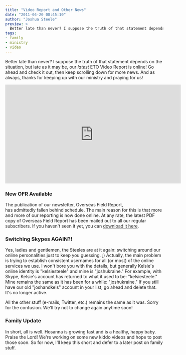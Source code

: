 ```yaml
---
title: "Video Report and Other News"
date: "2011-04-20 08:45:10"
author: "Joshua Steele"
preview: >
  Better late than never? I suppose the truth of that statement depends on the situation, but late as it may be, our *latest* ETO Video Report is online! Go ahead and check it out, then keep scrolling down for more news. And as always, thanks for keeping up with our ministry and praying for us!
tags:
- family
- ministry
- video
---
```


Better late than never? I suppose the truth of that statement depends on the situation, but late as it may be, our *latest* ETO Video Report is online! Go ahead and check it out, then keep scrolling down for more news. And as always, thanks for keeping up with our ministry and praying for us!



<iframe width="560" height="315" src="https://www.youtube.com/embed/Czj5jzdAoa0" frameborder="0" allowfullscreen></iframe>

### New OFR Available

The publication of our newsletter, Overseas Field Report, has admittedly fallen behind schedule. The main reason for this is that more and more of our reporting is now done online. At any rate, the latest PDF copy of Overseas Field Report has been mailed out to all our regular subscribers. If you haven't seen it yet, you can <a href="/archives">download it here</a>.

### Switching Skypes AGAIN?!

Yes, ladies and gentlemen, the Steeles are at it again: switching around our online personalities just to keep you guessing. ;) Actually, the main problem is trying to establish consistent usernames for all (or most) of the online services we use. I won't bore you with the details, but generally Kelsie's online identity is "kelsiesteele" and mine is "joshukraine." For example, with Skype, Kelsie's account has returned to what it used to be: "kelsiesteele." Mine remains the same as it has been for a while: "joshukraine." If you still have our old "joshandkels" account in your list, go ahead and delete that. It's no longer active.

All the other stuff (e-mails, Twitter, etc.) remains the same as it was. Sorry for the confusion. We'll try not to change again anytime soon!

### Family Update

In short, all is well. Hosanna is growing fast and is a healthy, happy baby. Praise the Lord! We're working on some new kiddo videos and hope to post those soon. So for now, I'll keep this short and defer to a later post on family stuff.
